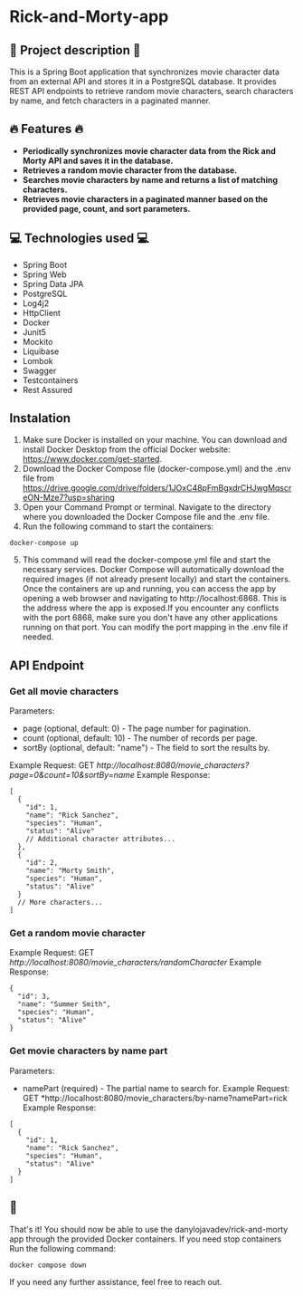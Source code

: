 # Rick-and-Morty-app
## :pencil: Project description :pencil:
This is a Spring Boot application that synchronizes movie character data from an external API 
and stores it in a PostgreSQL database. It provides REST API endpoints to retrieve random movie characters, 
search characters by name, and fetch characters in a paginated manner.
## :fire: Features :fire:
+ **Periodically synchronizes movie character data from the Rick and Morty API and saves it in the database.**
+ **Retrieves a random movie character from the database.**
+ **Searches movie characters by name and returns a list of matching characters.**
+ **Retrieves movie characters in a paginated manner based on the provided page, count, and sort parameters.**
## :computer: Technologies used :computer:
+ Spring Boot
+ Spring Web
+ Spring Data JPA
+ PostgreSQL
+ Log4j2
+ HttpClient
+ Docker
+ Junit5
+ Mockito
+ Liquibase
+ Lombok
+ Swagger
+ Testcontainers
+ Rest Assured
## Instalation ##
1. Make sure Docker is installed on your machine. 
You can download and install Docker Desktop from the official Docker website: https://www.docker.com/get-started.
2. Download the Docker Compose file (docker-compose.yml) and the .env file from 
https://drive.google.com/drive/folders/1JOxC48pFmBgxdrCHJwgMqscreON-Mze7?usp=sharing
3. Open your Command Prompt or terminal. Navigate to the directory where you downloaded the Docker Compose file 
and the .env file.
4. Run the following command to start the containers:
```
docker-compose up
```
5. This command will read the docker-compose.yml file and start the necessary services.
Docker Compose will automatically download the required images (if not already present locally) and start the containers.
Once the containers are up and running, you can access the app by opening a web browser and navigating to http://localhost:6868. 
This is the address where the app is exposed.If you encounter any conflicts with the port 6868, make sure you don't have any other 
applications running on that port. You can modify the port mapping in the .env file if needed.
## API Endpoint ##
### Get all movie characters ###
Parameters:
+ page (optional, default: 0) - The page number for pagination.
+ count (optional, default: 10) - The number of records per page.
+ sortBy (optional, default: "name") - The field to sort the results by.

Example Request:
GET *http://localhost:8080/movie_characters?page=0&count=10&sortBy=name*
Example Response:
```
[
  {
    "id": 1,
    "name": "Rick Sanchez",
    "species": "Human",
    "status": "Alive"
    // Additional character attributes...
  },
  {
    "id": 2,
    "name": "Morty Smith",
    "species": "Human",
    "status": "Alive"
  }
  // More characters...
]
```
### Get a random movie character ###
Example Request:
GET *http://localhost:8080/movie_characters/randomCharacter*
Example Response:
```
{
  "id": 3,
  "name": "Summer Smith",
  "species": "Human",
  "status": "Alive"
}
```
### Get movie characters by name part ###
Parameters:
+ namePart (required) - The partial name to search for.
Example Request:
GET *http://localhost:8080/movie_characters/by-name?namePart=rick
Example Response:
```
[
  {
    "id": 1,
    "name": "Rick Sanchez",
    "species": "Human",
    "status": "Alive"
  }
]
```
## :muscle: ## 
That's it! You should now be able to use the danylojavadev/rick-and-morty app through the provided Docker containers.
If you need stop containers Run the following command: 
```
docker compose down
```
If you need any further assistance, feel free to reach out.
